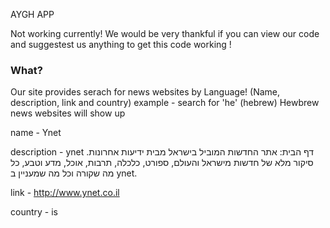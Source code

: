 AYGH APP

Not working currently! 
We would be very thankful if you can view our code and suggestest us anything to get this code working !

### What?

Our site provides serach for news websites by Language!
(Name, description, link and country)
example - search for 'he' (hebrew)
Hewbrew news websites will show up 

name - Ynet

description - ynet דף הבית: אתר החדשות המוביל בישראל מבית ידיעות אחרונות. סיקור מלא של חדשות מישראל והעולם, ספורט, כלכלה, תרבות, אוכל, מדע וטבע, כל מה שקורה וכל מה שמעניין ב ynet.

link - http://www.ynet.co.il

country - is


